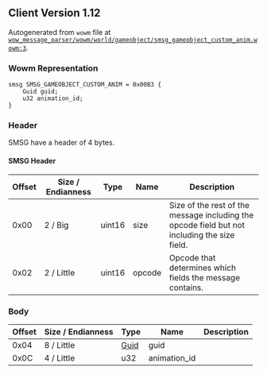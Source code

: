 ## Client Version 1.12

Autogenerated from `wowm` file at [`wow_message_parser/wowm/world/gameobject/smsg_gameobject_custom_anim.wowm:3`](https://github.com/gtker/wow_messages/tree/main/wow_message_parser/wowm/world/gameobject/smsg_gameobject_custom_anim.wowm#L3).

### Wowm Representation
```rust,ignore
smsg SMSG_GAMEOBJECT_CUSTOM_ANIM = 0x00B3 {
    Guid guid;
    u32 animation_id;
}
```
### Header
SMSG have a header of 4 bytes.

#### SMSG Header
| Offset | Size / Endianness | Type   | Name   | Description |
| ------ | ----------------- | ------ | ------ | ----------- |
| 0x00   | 2 / Big           | uint16 | size   | Size of the rest of the message including the opcode field but not including the size field.|
| 0x02   | 2 / Little        | uint16 | opcode | Opcode that determines which fields the message contains.|
### Body
| Offset | Size / Endianness | Type | Name | Description |
| ------ | ----------------- | ---- | ---- | ----------- |
| 0x04 | 8 / Little | [Guid](../spec/packed-guid.md) | guid |  |
| 0x0C | 4 / Little | u32 | animation_id |  |
